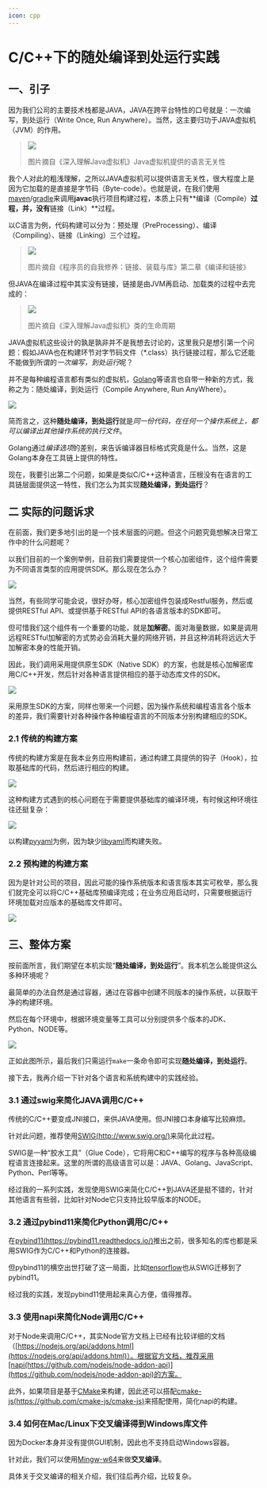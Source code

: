 ```yaml
---
icon: cpp
---
```


# C/C++下的随处编译到处运行实践

## 一、引子

因为我们公司的主要技术栈都是JAVA，JAVA在跨平台特性的口号就是：一次编写，到处运行（Write Once, Run Anywhere）。当然，这主要归功于JAVA虚拟机（JVM）的作用。

>![](https://cdn.jsdelivr.net/gh/wuliang142857/pictures-hosting@main/20211220/JAVA虚拟机提供的语言无关性.1gr3ag7hyxxc.png)
>
>图片摘自《深入理解Java虚拟机》Java虚拟机提供的语言无关性

我个人对此的粗浅理解，之所以JAVA虚拟机可以提供语言无关性，很大程度上是因为它加载的是直接是字节码（Byte-code）。也就是说，在我们使用[maven](https://maven.apache.org/)/[gradle](https://gradle.org/)来调用**javac**执行项目构建过程，本质上只有**编译（Compile）**过程，并，没有**链接（Link）**过程。

以C语言为例，代码构建可以分为：预处理（PreProcessing）、编译（Compiling）、链接（Linking）三个过程。

>![](https://cdn.jsdelivr.net/gh/wuliang142857/pictures-hosting@main/20211220/GCC编译过程分解.292zc3az5msk.png)
>
>图片摘自《程序员的自我修养：链接、装载与库》第二章《编译和链接》

但JAVA在编译过程中其实没有链接，链接是由JVM再启动、加载类的过程中去完成的：

>![](https://cdn.jsdelivr.net/gh/wuliang142857/pictures-hosting@main/20211220/类的生命周期.6gojni4g4lk0.png)
>
>图片摘自《深入理解Java虚拟机》类的生命周期

JAVA虚拟机这些设计的孰是孰非并不是我想去讨论的，这里我只是想引第一个问题：假如JAVA也在构建环节对字节码文件（\*.class）执行链接过程，那么它还能不能做到所谓的*一次编写，到处运行*呢？

并不是每种编程语言都有类似的虚拟机，[Golang](https://go.dev/)等语言也自带一种新的方式，我称之为：随处编译，到处运行（Compile Anywhere, Run AnyWhere）。

![](https://cdn.jsdelivr.net/gh/wuliang142857/pictures-hosting@main/20211220/golang的交叉编译.671gkjoum5s0.png)

简而言之，这种**随处编译，到处运行**就是*同一份代码，在任何一个操作系统上，都可以编译出其他操作系统的执行文件*。

Golang通过*编译选项*的差别，来告诉编译器目标格式究竟是什么。当然，这是Golang本身在工具链上提供的特性。

现在，我要引出第二个问题，如果是类似C/C++这种语言，压根没有在语言的工具链层面提供这一特性，我们怎么为其实现**随处编译，到处运行**？

## 二 实际的问题诉求

在前面，我们更多地引出的是一个技术层面的问题。但这个问题究竟想解决日常工作中的什么问题呢？

以我们目前的一个案例举例，目前我们需要提供一个核心加密组件，这个组件需要为不同语言类型的应用提供SDK。那么现在怎么办？

![](https://cdn.jsdelivr.net/gh/wuliang142857/pictures-hosting@main/20211220/核心组件被多个语言类型的应用调研.5ll3wt5nfdc0.png)

当然，有些同学可能会说，很好办呀，核心加密组件包装成Restful服务，然后或提供RESTful API、或提供基于RESTful API的各语言版本的SDK即可。

但可惜我们这个组件有一个重要的功能，就是**加解密**。面对海量数据，如果是调用远程RESTful加解密的方式势必会消耗大量的网络开销，并且这种消耗将远远大于加解密本身的性能开销。

因此，我们调用采用提供原生SDK（Native SDK）的方案，也就是核心加解密库用C/C++开发，然后针对各种语言提供相应的基于动态库文件的SDK。

![](https://cdn.jsdelivr.net/gh/wuliang142857/pictures-hosting@main/20211220/核心组件SDK遇到的问题.3pc8gbm2wc20.png)

采用原生SDK的方案，同样也带来一个问题，因为操作系统和编程语言各个版本的差异，我们需要针对各种操作各种编程语言的不同版本分别构建相应的SDK。

### 2.1 传统的构建方案

传统的构建方案是在我本业务应用构建前，通过构建工具提供的钩子（Hook），拉取基础库的代码，然后进行相应的构建。

![](https://cdn.jsdelivr.net/gh/wuliang142857/pictures-hosting@main/20211220/核心组件被多个语言类型的应用调研.5ll3wt5nfdc0.png)

这种构建方式遇到的核心问题在于需要提供基础库的编译环境，有时候这种环境往往还挺复杂：

![](https://cdn.jsdelivr.net/gh/wuliang142857/pictures-hosting@main/20211220/传统的构建方案.2tzqlkgs76c0.png)

以构建[pyyaml](https://github.com/yaml/pyyaml)为例，因为缺少[libyaml](https://github.com/yaml/libyaml)而构建失败。

### 2.2 预构建的构建方案

因为是针对公司的项目，因此可能的操作系统版本和语言版本其实可枚举，那么我们就完全可以将C/C++基础库预编译完成；在业务应用启动时，只需要根据运行环境加载对应版本的基础库文件即可。

![](https://cdn.jsdelivr.net/gh/wuliang142857/pictures-hosting@main/20211220/预构建方案.2r1arv0vros0.png)

## 三、整体方案

按前面所言，我们期望在本机实现“**随处编译，到处运行**”。我本机怎么能提供这么多种环境呢？

最简单的办法自然是通过容器，通过在容器中创建不同版本的操作系统，以获取干净的构建环境。

然后在每个环境中，根据环境变量等工具可以分别提供多个版本的JDK、Python、NODE等。

![](https://cdn.jsdelivr.net/gh/wuliang142857/pictures-hosting@main/20211220/整体方案.2e1asmgllg4k.png)

正如此图所示，最后我们只需运行`make`一条命令即可实现**随处编译，到处运行**。

接下去，我再介绍一下针对各个语言和系统构建中的实践经验。

### 3.1 通过swig来简化JAVA调用C/C++

传统的C/C++要变成JNI接口，来供JAVA使用。但JNI接口本身编写比较麻烦。

针对此问题，推荐使用[SWIG(http://www.swig.org/)](http://www.swig.org/)来简化此过程。

SWIG是一种“胶水工具”（Glue Code），它将用C和C++编写的程序与各种高级编程语言连接起来。这里的所谓的高级语言可以是：JAVA、Golang、JavaScript、Python、Perl等等。

经过我的一系列实践，发现使用SWIG来简化C/C++到JAVA还是挺不错的，针对其他语言有些弱，比如针对Node它只支持比较早版本的NODE。

### 3.2 通过pybind11来简化Python调用C/C++

在[pybind11(https://pybind11.readthedocs.io/)](https://pybind11.readthedocs.io/)推出之前，很多知名的库也都是采用SWIG作为C/C++和Python的连接器。

但pybind11的横空出世打破了这一局面，比如[tensorflow](https://www.tensorflow.org/)也从SWIG迁移到了pybind11。

经过我的实践，发现pybind11使用起来真心方便，值得推荐。

### 3.3 使用napi来简化Node调用C/C++

对于Node来调用C/C++，其实Node官方文档上已经有比较详细的文档（[https://nodejs.org/api/addons.html](https://nodejs.org/api/addons.html)）。根据官方文档，推荐采用[napi(https://github.com/nodejs/node-addon-api)](https://github.com/nodejs/node-addon-api)的方案。

此外，如果项目是基于[CMake](https://cmake.org/)来构建，因此还可以搭配[cmake-js(https://github.com/cmake-js/cmake-js)](https://github.com/cmake-js/cmake-js)来搭配使用，简化napi的构建。

### 3.4 如何在Mac/Linux下交叉编译得到Windows库文件

因为Docker本身并没有提供GUI机制，因此也不支持启动Windows容器。

针对此，我们可以使用[Mingw-w64](https://www.mingw-w64.org/)来做**交叉编译**。

具体关于交叉编译的相关介绍，我们往后再介绍，比较复杂。

